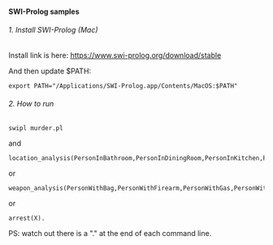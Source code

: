 #### SWI-Prolog samples

###### 1. Install SWI-Prolog (Mac)
Install link is here: https://www.swi-prolog.org/download/stable


And then update $PATH:
```
export PATH="/Applications/SWI-Prolog.app/Contents/MacOS:$PATH"
```


###### 2. How to run
```
swipl murder.pl
```
and
```
location_analysis(PersonInBathroom,PersonInDiningRoom,PersonInKitchen,PersonInLivingRoom,PersonInPantry,PersonInStudy).
```
or
```
weapon_analysis(PersonWithBag,PersonWithFirearm,PersonWithGas,PersonWithKnife,PersonWithPoison,PersonWithRope).
```

or
```
arrest(X).
```

PS: watch out there is a "." at the end of each command line.